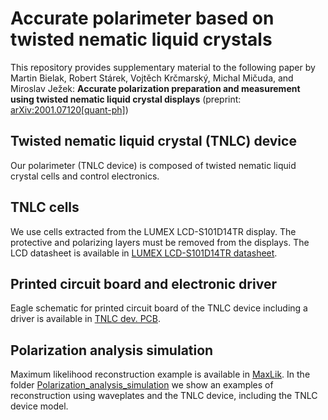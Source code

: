 # Accurate polarimeter based on twisted nematic liquid crystals
This repository provides supplementary material to the following paper by Martin Bielak, Robert Stárek, Vojtěch Krčmarský, Michal Mičuda, and Miroslav Ježek:
**Accurate polarization preparation and measurement using twisted nematic liquid crystal displays** (preprint: [arXiv:2001.07120[quant-ph]](https://arxiv.org/abs/2001.07120))

## Twisted nematic liquid crystal (TNLC) device
Our polarimeter (TNLC device) is composed of twisted nematic liquid crystal cells and control electronics.
## TNLC cells
We use cells extracted from the LUMEX LCD-S101D14TR display. The protective and polarizing layers must be removed from the displays. The LCD datasheet is available in [LUMEX LCD-S101D14TR datasheet](https://github.com/BielakM/polarimeter/tree/master/LUMEX%20LCD-S101D14TR%20datasheet).
## Printed circuit board and electronic driver
Eagle schematic for printed circuit board of the TNLC device including a driver is available in [TNLC dev. PCB](https://github.com/BielakM/polarimeter_DEMO/blob/master/TNLC%20dev.%20PCB).
## Polarization analysis simulation
Maximum likelihood reconstruction example is available in [MaxLik](https://github.com/BielakM/polarimeter/tree/master/MaxLik).
In the folder [Polarization_analysis_simulation](https://github.com/BielakM/polarimeter/tree/master/Polarization_analysis_simulation) we show an examples of reconstruction using waveplates and the TNLC device, including the TNLC device model.

